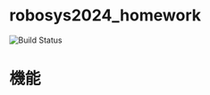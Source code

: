 # robosys2024_homework

![Build Status](https://github.com/reo422/robosys2024_homework/actions/workflows/test.yml/badge.svg)

# 機能
